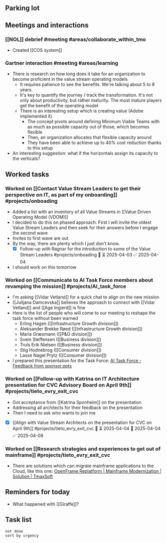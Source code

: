 ## Parking lot
## Meetings and interactions
### [[NOL]] debrief #meeting  #areas/collaborate_within_tmo 
* Created [[COS system]]
### Gartner interaction #meeting  #areas/learning 
* There is research on how long does it take for an organization to become proficient in the value stream operating models
	* It requires patience to see the benefits. We're talking about 5 to 8 years.
	* It's key to quantify the journey / track the transformation. It's not only about productivity, but rather maturity. The most mature players get the benefit of the operating model
	* There is an interesting setup which is creating value (Adobe implemented it)
		* The concept pivots around defining Minimum Viable Teams with as much as possible capacity out of those, which becomes flexible
		* Then, an organization allocates that flexible capacity around
		* They have been able to achieve up to 40% cost reduction thanks to this setup
* An interesting suggestion: what if the horizontals assign its capacity to the verticals? 
## Worked tasks
### Worked on [[Contact Value Stream Leaders to get their perspective on IT, as part of my onboarding]] #projects/onboading  
* Added a list with an inventory of all Value Streams in [[Value Driven Operating Model (VDOM)]]
* I decided to do this on phased approach. First I will invite the oldest Value Stream Leaders and then seek for their answers before I engage the second wave
* Invites to first wave are out
* By the way, there are plenty which I just don't know. 
	* [x] Follow-up with Ragnar for the introduction to some of the Value Stream Leaders #projects/onboading 🔼 ⏳ 2025-04-03 ✅ 2025-04-04
* I should work on this tomorrow

### Worked on [[Communicate to AI Task Force members about revamping the mission]] #projects/AI_task_force 
* I'm asking [[Vidar Vetland]] for a quick chat to align on the new mission
* [[Julijana Damcevska]] believes the approach to connect with [[Vidar Vetland]] and [[Age Ingierd]] is fine
* Here is the list of people who will come to our meeting to reshape the task force without been warned
	* Erling Hagen ([[Infrastructure Growth division]])​
	- Aleksander Brekke Røed ([[Infrastructure Growth division]])​
	- Maria Græsmann ([[P&O division]])​
	* Svein Steffensen ([[Business division]])​
	* Truls Erik Nielsen ([[Business division]])​
	* Stig Hodnebrog ([[Consumer division]])​
	* Lasse Nagel Prytz ([[Consumer division]])​
* I prepared this presentation for the Task Force: [AI Task Force - Feedback from sponsor.pptx](https://telenorgroup-my.sharepoint.com/:p:/g/personal/victor_mendivil_telenor_no/EaQbJyegXxdFsU_OSVmMVwIB0RHDd-l-V4385ooimBfvlg?email=bente.busch%40telenor.no&e=4KfBpB)
### Worked on [[Follow-up with Katrina on IT Architecture presentation for CVC Advisory Board on April 9th]] #projects/tieto_evry_exit_cvc 
* Got acceptance from [[Katrina Sponheim]] on the presentation
* Addressing all architects for their feedback on the presentation
* Then I need to ask who wants to join me
* [x] [[Align with Value Stream Architects on the presentation for CVC on April 9th]] #projects/tieto_evry_exit_cvc 🔺 ⏳ 2025-04-04 📅 2025-04-04 ✅ 2025-04-08
### Worked on [[Research strategies and experiences to get out of mainframe]] #projects/tieto_evry_exit_cvc 
* There are solutions which can migrate mainframe applications to the Cloud, like this one: [OpenFrame Replatform | Mainframe Modernization | Solution | TmaxSoft](https://www.tmaxsoft.com/en/solution/view?solutionSeq=43)
## Reminders for today
* What happened with [[Giraffe]]?
## Task list
```tasks
not done 
sort by urgency
```
